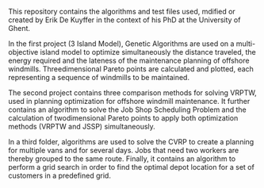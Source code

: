 This repository contains the algorithms and test files used, mdified or created by Erik De Kuyffer in the context of his PhD at the University of Ghent.

In the first project (3 Island Model), Genetic Algorithms are used on a multi-objective island model to optimize simultaneously the distance traveled, the energy required and the lateness of the maintenance planning of offshore windmills. Threedimensional Pareto points are calculated and plotted, each representing a sequence of windmills to be maintained.

The second project contains three comparison methods for solving VRPTW, used in planning optimization for offshore windmill maintenance. It further contains an algorithm to solve the Job Shop Scheduling Problem and the calculation of twodimensional Pareto points to apply both optimization methods (VRPTW and JSSP) simultaneously.

In a third folder, algorithms are used to solve the CVRP to create a planning for multiple vans and for several days. Jobs that need two workers are thereby grouped to the same route. Finally, it contains an algorithm to perform a grid search in order to find the optimal depot location for a set of customers in a predefined grid.

